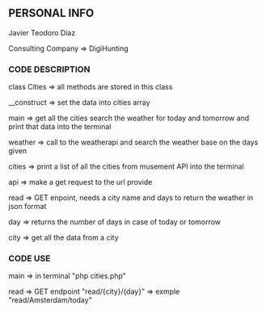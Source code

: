 ## PERSONAL INFO
Javier Teodoro Díaz

Consulting Company => DigiHunting

### CODE DESCRIPTION
class Cities => all methods are stored in this class

__construct => set the data into cities array

main => get all the cities search the weather for today and tomorrow and print that data into the terminal

weather => call to the weatherapi and search the weather base on the days given

cities => print a list of all the cities from musement API into the terminal

api => make a get request to the url provide

read => GET enpoint, needs a city name and days to return the weather in json format

day => returns the number of days in case of today or tomorrow

city => get all the data from a city

### CODE USE
main => in terminal "php cities.php"

read => GET endpoint "read/{city}/{day}" => exmple "read/Amsterdam/today"